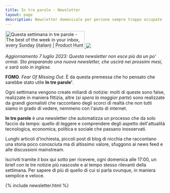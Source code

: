 ```yaml
---
title: In tre parole - Newsletter
layout: page
description: Newsletter domenicale per persone sempre troppo occupate
---
```

<a href="https://www.producthunt.com/posts/questa-settimana-in-tre-parole?utm_source=badge-featured&utm_medium=badge&utm_souce=badge-questa-settimana-in-tre-parole" target="_blank">
  <img src="https://api.producthunt.com/widgets/embed-image/v1/featured.svg?post_id=181982&theme=light" alt="Questa settimana in tre parole - The best of the week in your inbox, every Sunday (italian) | Product Hunt Embed" style="width: 250px; height: 54px;" width="250px" height="54px" />
</a>

<img class="image" src="{{base}}/assets/images/newsletter_preamble_cover.png">

*Aggiornamento 7 luglio 2023: Questa newsletter non esce più da un po' ormai. Sto preparando una nuova newsletter, che uscirà nei prossimi mesi, e sarà solo in inglese.*

**FOMO**. *Fear Of Missing Out*. È da questa premessa che ho pensato che sarebbe stato
utile **In tre parole'**.

Ogni settimana vengono create miliardi di notizie: molti di queste sono false,
realizzate in maniera fittizia, altre (*si spera la maggior parte*) sono realizzate
da grandi giornalisti che raccontano degli scorci di realtà che non tutti siamo
in grado di vedere, nemmeno con l'aiuto di internet.

**In tre parole** è una newsletter che automatizza un processo che
da solo faccio da tempo: quello di leggere e comprendere degli aspetto dell'attualità
tecnologica, economica, politica e sociale che passano inosservati.

Lunghi articoli d'inchiesta, piccoli post di blog di nicchia che raccontano una
storia poco conosciuta ma di altissimo valore, sfuggono ai news feed e alle
discussioni mainstream.

Iscriviti tramite il box qui sotto per ricevere, ogni domenica alle 17:00, un brief
 con le tre notizie più nascoste e al tempo stesso rilevanti della settimana.
Per sapere di più di quello di cui si parla ovunque, in maniera semplice e veloce.

{% include newsletter.html %}
